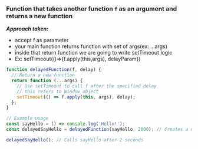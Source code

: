 ### Function that takes another function `f` as an argument and returns a new function

**_Approach taken:_**

- accept f as parameter
- your main function returns function with set of args(ex: ...args)
- inside that return function we are going to write setTimeout logic
- Ex: setTimeout(()=>{f.apply(this,args), delayParam})

```js
function delayedFunction(f, delay) {
  // Return a new function
  return function (...args) {
    // Use setTimeout to call f after the specified delay
    // this refers to Window object
    setTimeout(() => f.apply(this, args), delay);
  };
}

// Example usage
const sayHello = () => console.log('Hello!');
const delayedSayHello = delayedFunction(sayHello, 2000); // Creates a new function that delays sayHello by 2 seconds

delayedSayHello(); // Calls sayHello after 2 seconds
```
